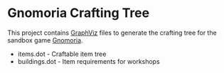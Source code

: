 Gnomoria Crafting Tree
======================
This project contains [GraphViz](http://www.graphviz.org) files to generate the crafting tree for the sandbox game [Gnomoria](http://www.gnomoria.com).

* items.dot - Craftable item tree
* buildings.dot - Item requirements for workshops
